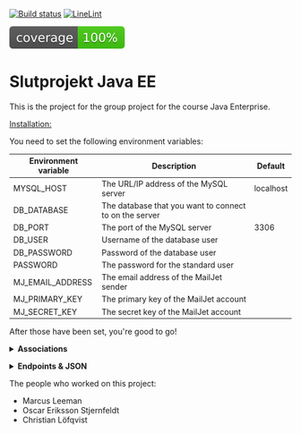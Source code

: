 [![Build status](https://github.com/DarkendHall/Slutprojekt_Java_EE/actions/workflows/maven.yml/badge.svg)](https://github.com/DarkendHall/Slutprojekt_Java_EE/actions/workflows/maven.yml)
[![LineLint](https://github.com/DarkendHall/Slutprojekt_Java_EE/actions/workflows/linelint.yml/badge.svg)](https://github.com/DarkendHall/Slutprojekt_Java_EE/actions/workflows/linelint.yml)

![Code Coverage](https://raw.githubusercontent.com/DarkendHall/Slutprojekt_Java_EE/badges/jacoco.svg)

# Slutprojekt Java EE

This is the project for the group project for the course Java Enterprise.

<p><u>Installation:</u></p>

You need to set the following environment variables:

| Environment variable | Description                                            | Default   |
|----------------------|--------------------------------------------------------|-----------|
| MYSQL_HOST           | The URL/IP address of the MySQL server                 | localhost |
| DB_DATABASE          | The database that you want to connect to on the server |           |
| DB_PORT              | The port of the MySQL server                           | 3306      |
| DB_USER              | Username of the database user                          |           |
| DB_PASSWORD          | Password of the database user                          |           |
| PASSWORD             | The password for the standard user                     |           |
| MJ_EMAIL_ADDRESS     | The email address of the MailJet sender                |           |
| MJ_PRIMARY_KEY       | The primary key of the MailJet account                 |           |
| MJ_SECRET_KEY        | The secret key of the MailJet account                  |           |

After those have been set, you're good to go!


<details> <summary><b>Associations</b></summary>

Course:

* Students (ManyToMany)
* Teacher (ManyToOne)

School:

* Principal (OneToOne)
* Students (OneToMany)
* Courses (OneToMany)
* Teachers (ManyToMany)

Role:

* Users (ManyToMany)

User:

* Roles (ManyToMany)

</details>
<p></p>
<details> <summary><b>Endpoints & JSON</b></summary>

Login in with the standard user password or send a post request to [/users/signup](http://localhost:8080/users/signup/)
with JSON body for admin access:

```JSON
{
  "username": "<Username>",
  "password": "<Password>",
  "roles": [
    "ROLE_ADMIN"
  ]
} 
```

Login with the same details at [/swagger-ui](http://localhost:8080/swagger-ui/)

There you will find a complete list of all available endpoints as well as JSON bodies.
</details>

The people who worked on this project:

* Marcus Leeman
* Oscar Eriksson Stjernfeldt
* Christian Löfqvist
